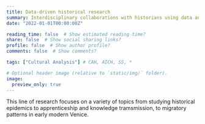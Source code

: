 ```yaml
---
title: Data-driven historical research
summary: Interdisciplinary collaborations with historians using data and computational methods, and a recurring focus on early modern Venice.
date: "2022-01-01T00:00:00Z"

reading_time: false  # Show estimated reading time?
share: false  # Show social sharing links?
profile: false  # Show author profile?
comments: false  # Show comments?

tags: ["Cultural Analysis"] # CAH, AICH, SS, *

# Optional header image (relative to `static/img/` folder).
image:
  preview_only: true
---
```


This line of research focuses on a variety of topics from studying historical epidemics to apprenticeship and knowledge tramsmission, to migratory patterns in early modern Venice.
